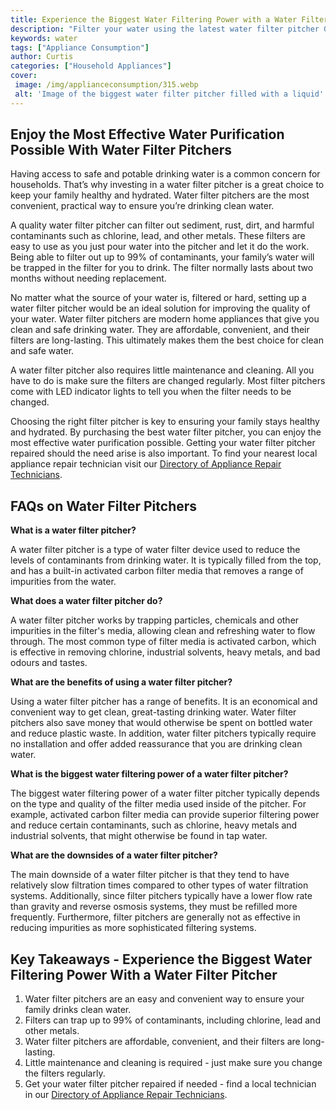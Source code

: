 ```yaml
---
title: Experience the Biggest Water Filtering Power with a Water Filter Pitcher
description: "Filter your water using the latest water filter pitcher Get the biggest water filtering power with reliable and trusted products Delight in the taste of clean refreshing and healthy water every time"
keywords: water
tags: ["Appliance Consumption"]
author: Curtis
categories: ["Household Appliances"]
cover: 
 image: /img/applianceconsumption/315.webp
 alt: 'Image of the biggest water filter pitcher filled with a liquid'
---
```

## Enjoy the Most Effective Water Purification Possible With Water Filter Pitchers

Having access to safe and potable drinking water is a common concern for households. That’s why investing in a water filter pitcher is a great choice to keep your family healthy and hydrated. Water filter pitchers are the most convenient, practical way to ensure you’re drinking clean water.

A quality water filter pitcher can filter out sediment, rust, dirt, and harmful contaminants such as chlorine, lead, and other metals. These filters are easy to use as you just pour water into the pitcher and let it do the work. Being able to filter out up to 99% of contaminants, your family’s water will be trapped in the filter for you to drink. The filter normally lasts about two months without needing replacement.

No matter what the source of your water is, filtered or hard, setting up a water filter pitcher would be an ideal solution for improving the quality of your water. Water filter pitchers are modern home appliances that give you clean and safe drinking water. They are affordable, convenient, and their filters are long-lasting. This ultimately makes them the best choice for clean and safe water.

A water filter pitcher also requires little maintenance and cleaning. All you have to do is make sure the filters are changed regularly. Most filter pitchers come with LED indicator lights to tell you when the filter needs to be changed. 

Choosing the right filter pitcher is key to ensuring your family stays healthy and hydrated. By purchasing the best water filter pitcher, you can enjoy the most effective water purification possible. Getting your water filter pitcher repaired should the need arise is also important. To find your nearest local appliance repair technician visit our [Directory of Appliance Repair Technicians](./pages/appliance-repair-technicians).

## FAQs on Water Filter Pitchers 

**What is a water filter pitcher?**

A water filter pitcher is a type of water filter device used to reduce the levels of contaminants from drinking water. It is typically filled from the top, and has a built-in activated carbon filter media that removes a range of impurities from the water.

**What does a water filter pitcher do?**

A water filter pitcher works by trapping particles, chemicals and other impurities in the filter's media, allowing clean and refreshing water to flow through. The most common type of filter media is activated carbon, which is effective in removing chlorine, industrial solvents, heavy metals, and bad odours and tastes.

**What are the benefits of using a water filter pitcher?**

Using a water filter pitcher has a range of benefits. It is an economical and convenient way to get clean, great-tasting drinking water. Water filter pitchers also save money that would otherwise be spent on bottled water and reduce plastic waste. In addition, water filter pitchers typically require no installation and offer added reassurance that you are drinking clean water.

**What is the biggest water filtering power of a water filter pitcher?** 

The biggest water filtering power of a water filter pitcher typically depends on the type and quality of the filter media used inside of the pitcher. For example, activated carbon filter media can provide superior filtering power and reduce certain contaminants, such as chlorine, heavy metals and industrial solvents, that might otherwise be found in tap water.

**What are the downsides of a water filter pitcher?**

The main downside of a water filter pitcher is that they tend to have relatively slow filtration times compared to other types of water filtration systems. Additionally, since filter pitchers typically have a lower flow rate than gravity and reverse osmosis systems, they must be refilled more frequently. Furthermore, filter pitchers are generally not as effective in reducing impurities as more sophisticated filtering systems.

## Key Takeaways - Experience the Biggest Water Filtering Power With a Water Filter Pitcher 
1. Water filter pitchers are an easy and convenient way to ensure your family drinks clean water. 
2. Filters can trap up to 99% of contaminants, including chlorine, lead and other metals. 
3. Water filter pitchers are affordable, convenient, and their filters are long-lasting. 
4. Little maintenance and cleaning is required - just make sure you change the filters regularly. 
5. Get your water filter pitcher repaired if needed - find a local technician in our [Directory of Appliance Repair Technicians](./pages/appliance-repair-technicians).
